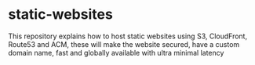 # static-websites
This repository explains how to host static websites using S3, CloudFront, Route53 and ACM, these will make the website secured, have a custom domain name, fast and globally available with ultra minimal latency
